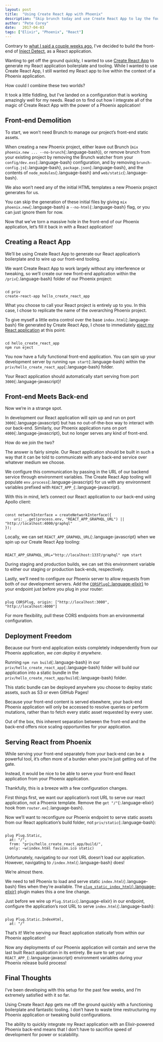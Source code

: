 ```yaml
---
layout: post
title:  "Using Create React App with Phoenix"
description: "Skip brunch today and use Create React App to lay the foundation for the front-end of your next Elixir and Phoenix project."
author: "Pete Corey"
date:   2017-04-03
tags: ["Elixir", "Phoenix", "React"]
---
```


Contrary to [what I said a couple weeks ago](http://www.east5th.co/blog/2017/03/20/how-am-i-building-inject-detect/), I’ve decided to build the front-end of [Inject Detect](http://www.injectdetect.com/), as a React application.

Wanting to get off the ground quickly, I wanted to use [Create React App](https://github.com/facebookincubator/create-react-app) to generate my React application boilerplate and tooling. While I wanted to use Create React App, I still wanted my React app to live within the context of a Phoenix application.

How could I combine these two worlds?

It took a little fiddling, but I’ve landed on a configuration that is working amazingly well for my needs. Read on to find out how I integrate all of the magic of Create React App with the power of a Phoenix application!

## Front-end Demolition

To start, we won’t need Brunch to manage our project’s front-end static assets.

When creating a new Phoenix project, either leave out Brunch (`mix phoenix.new ... --no-brunch`{:.language-bash}), or remove brunch from your existing project by removing the Brunch watcher from your `config/dev.exs`{:.language-bash} configuration, and by removing `brunch-config.js`{:.language-bash}, `package.json`{:.language-bash}, and the contents of `node_modules`{:.language-bash} and `web/static`{:.language-bash}.

We also won’t need any of the initial HTML templates a new Phoenix project generates for us.

You can skip the generation of these initial files by giving `mix phoenix.new`{:.language-bash} a `--no-html`{:.language-bash} flag, or you can just ignore them for now.

Now that we’ve torn a massive hole in the front-end of our Phoenix application, let’s fill it back in with a React application!

## Creating a React App

We’ll be using Create React App to generate our React application’s boilerplate and to wire up our front-end tooling.

We want Create React App to work largely without any interference or tweaking, so we’ll create our new front-end application within the `/priv`{:.language-bash} folder of our Phoenix project:

<pre class='language-bash'><code class='language-bash'>
cd priv
create-react-app hello_create_react_app
</code></pre>

What you choose to call your React project is entirely up to you. In this case, I chose to replicate the name of the overarching Phoenix project.

To give myself a little extra control over the base `index.html`{:.language-bash} file generated by Create React App, I chose to immediately [eject my React application](https://github.com/facebookincubator/create-react-app/blob/master/packages/react-scripts/template/README.md#npm-run-eject) at this point:

<pre class='language-bash'><code class='language-bash'>
cd hello_create_react_app
npm run eject
</code></pre>

You now have a fully functional front-end application. You can spin up your development server by running `npm start`{:.language-bash} within the `priv/hello_create_react_app`{:.language-bash} folder.

Your React application should automatically start serving from port `3000`{:.language-javascript}!

## Front-end Meets Back-end

Now we’re in a strange spot.

In development our React application will spin up and run on port `3000`{:.language-javascript} but has no out-of-the-box way to interact with our back-end. Similarly, our Phoenix application runs on port `4000`{:.language-javascript}, but no longer serves any kind of front-end.

How do we join the two?

The answer is fairly simple. Our React application should be built in such a way that it can be told to communicate with any back-end service over whatever medium we choose.

We configure this communication by passing in the URL of our backend service through environment variables. The Create React App tooling will populate `env.process`{:.language-javascript} for us with any environment variables prefixed with `REACT_APP_`{:.language-javascript}.

With this in mind, let’s connect our React application to our back-end using Apollo client:

<pre class='language-javascript'><code class='language-javascript'>
const networkInterface = createNetworkInterface({
    uri: _.get(process.env, "REACT_APP_GRAPHQL_URL") || "http://localhost:4000/graphql"
});
</code></pre>

Locally, we can set `REACT_APP_GRAPHQL_URL`{:.language-javascript} when we spin up our Create React App tooling:

<pre class='language-bash'><code class='language-bash'>
REACT_APP_GRAPHQL_URL="http://localhost:1337/graphql" npm start
</code></pre>

During staging and production builds, we can set this environment variable to either our staging or production back-ends, respectively.

Lastly, we’ll need to configure our Phoenix server to allow requests from both of our development servers. Add the [`CORSPlug`{:.language-elixir}](https://hex.pm/packages/cors_plug) to your endpoint just before you plug in your router:

<pre class='language-elixir'><code class='language-elixir'>
plug CORSPlug, origin: ["http://localhost:3000", "http://localhost:4000"]
</code></pre>

For more flexibility, pull these CORS endpoints from an environmental configuration.

## Deployment Freedom

Because our front-end application exists completely independently from our Phoenix application, _we can deploy it anywhere_.

Running `npm run build`{:.language-bash} in our `priv/hello_create_react_app`{:.language-bash} folder will build our application into a static bundle in the `priv/hello_create_react_app/build`{:.language-bash} folder.

This static bundle can be deployed anywhere you choose to deploy static assets, such as S3 or even GitHub Pages!

Because your front-end content is served elsewhere, your back-end Phoenix application will only be accessed to resolve queries or perform mutations, rather than to fetch every static asset requested by every user.

Out of the box, this inherent separation between the front-end and the back-end offers nice scaling opportunities for your application.

## Serving React from Phoenix

While serving your front-end separately from your back-end can be a powerful tool, it’s often more of a burden when you’re just getting out of the gate.

Instead, it would be nice to be able to serve your front-end React application from your Phoenix application.

Thankfully, this is a breeze with a few configuration changes.

First things first, we want our application’s root URL to serve our react application, not a Phoenix template. Remove the `get "/"`{:.language-elixir} hook from `router.ex`{:.language-bash}.

Now we’ll want to reconfigure our Phoenix endpoint to serve static assets from our React application’s build folder, not `priv/static`{:.language-bash}:

<pre class='language-elixir'><code class='language-elixir'>
plug Plug.Static,
  at: "/", 
  from: "priv/hello_create_react_app/build/",
  only: ~w(index.html favicon.ico static)
</code></pre>

Unfortunately, navigating to our root URL doesn’t load our application. However, navigating to `/index.html`{:.language-bash} does!

We’re almost there.

We need to tell Phoenix to load and serve static `index.html`{:.language-bash} files when they’re available. The [`plug_static_index_html`{:.language-elixir}](https://hex.pm/packages/plug_static_index_html) plugin makes this a one line change.

Just before we wire up `Plug.Static`{:.language-elixir} in our endpoint, configure the application’s root URL to serve `index.html`{:.language-bash}:

<pre class='language-elixir'><code class='language-elixir'>
plug Plug.Static.IndexHtml,
  at: "/"
</code></pre>

That’s it! We’re serving our React application statically from within our Phoenix application!

Now any deployments of our Phoenix application will contain and serve the last built React application in its entirety. Be sure to set your `REACT_APP_`{:.language-javascript} environment variables during your Phoenix release build process!

## Final Thoughts

I’ve been developing with this setup for the past few weeks, and I’m extremely satisfied with it so far.

Using Create React App gets me off the ground quickly with a functioning boilerplate and fantastic tooling. I don’t have to waste time restructuring my Phoenix application or tweaking build configurations.

The ability to quickly integrate my React application with an Elixir-powered Phoenix back-end means that I don’t have to sacrifice speed of development for power or scalability.
